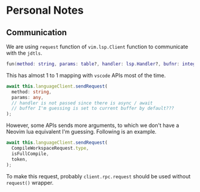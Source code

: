 # Personal Notes

## Communication

We are using `request` function of `vim.lsp.Client` function to communicate with
the `jdtls`.

```lua
fun(method: string, params: table?, handler: lsp.Handler?, bufnr: integer?): boolean, integer?`)
```

This has almost 1 to 1 mapping with `vscode` APIs most of the time.

```typescript
await this.languageClient.sendRequest(
  method: string,
  params: any,
  // handler is not passed since there is async / await
  // buffer I'm guessing is set to current buffer by default???
);
```

However, some APIs sends more arguments, to which we don't have a Neovim lua
equivalent I'm guessing. Following is an example.

```typescript
await this.languageClient.sendRequest(
  CompileWorkspaceRequest.type,
  isFullCompile,
  token,
);
```

To make this request, probably `client.rpc.request` should be used without
`request()` wrapper.
